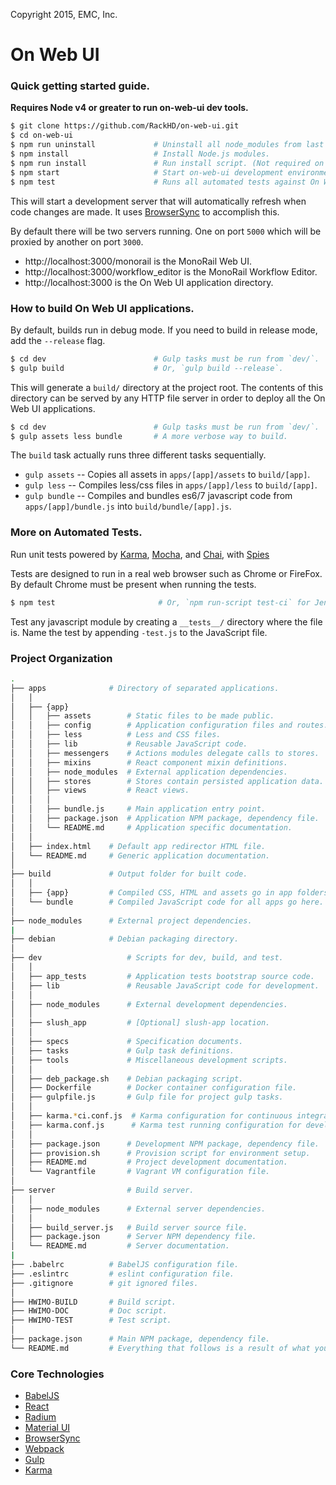 Copyright 2015, EMC, Inc.

# On Web UI

### Quick getting started guide.

**Requires Node v4 or greater to run on-web-ui dev tools.**

```bash
$ git clone https://github.com/RackHD/on-web-ui.git
$ cd on-web-ui
$ npm run uninstall             # Uninstall all node_modules from last install.
$ npm install                   # Install Node.js modules.
$ npm run install               # Run install script. (Not required on Mac)
$ npm start                     # Start on-web-ui development environment.
$ npm test                      # Runs all automated tests against On Web UI.
```

This will start a development server that will automatically refresh when code changes are made. It uses [BrowserSync](http://www.browsersync.io/) to accomplish this.

By default there will be two servers running. One on port `5000` which will be proxied by another on port `3000`.

 * http://localhost:3000/monorail is the MonoRail Web UI.
 * http://localhost:3000/workflow_editor is the MonoRail Workflow Editor.
 * http://localhost:3000 is the On Web UI application directory.

### How to build On Web UI applications.

By default, builds run in debug mode. If you need to build in release mode, add the `--release` flag.

```bash
$ cd dev                        # Gulp tasks must be run from `dev/`.
$ gulp build                    # Or, `gulp build --release`.
```
This will generate a `build/` directory at the project root. The contents of this directory can be served by any HTTP file server in order to deploy all the On Web UI applications.

```bash
$ cd dev                        # Gulp tasks must be run from `dev/`.
$ gulp assets less bundle       # A more verbose way to build.
```

The `build` task actually runs three different tasks sequentially.
 * `gulp assets` -- Copies all assets in `apps/[app]/assets` to `build/[app]`.
 * `gulp less` -- Compiles less/css files in `apps/[app]/less` to `build/[app]`.
 * `gulp bundle` -- Compiles and bundles es6/7 javascript code from `apps/[app]/bundle.js` into `build/bundle/[app].js`.

### More on Automated Tests.

Run unit tests powered by [Karma](http://karma-runner.github.io/), [Mocha](http://mochajs.org/), and [Chai](http://chaijs.com/), with [Spies](https://github.com/chaijs/chai-spies)

Tests are designed to run in a real web browser such as Chrome or FireFox. By default Chrome must be present when running the tests.

```bash
$ npm test                       # Or, `npm run-script test-ci` for Jenkins.
```

Test any javascript module by creating a `__tests__/` directory where
the file is. Name the test by appending `-test.js` to the JavaScript file.

### Project Organization

```bash
.
├── apps              # Directory of separated applications.
│   │
│   ├── {app}
│   │   ├── assets        # Static files to be made public.
│   │   ├── config        # Application configuration files and routes.
│   │   ├── less          # Less and CSS files.
│   │   ├── lib           # Reusable JavaScript code.
│   │   ├── messengers    # Actions modules delegate calls to stores.
│   │   ├── mixins        # React component mixin definitions.
│   │   ├── node_modules  # External application dependencies.
│   │   ├── stores        # Stores contain persisted application data.
│   │   ├── views         # React views.
│   │   │
│   │   ├── bundle.js     # Main application entry point.
│   │   ├── package.json  # Application NPM package, dependency file.
│   │   └── README.md     # Application specific documentation.
│   │
│   ├── index.html    # Default app redirector HTML file.
│   └── README.md     # Generic application documentation.
│
├── build             # Output folder for built code.
│   │
│   ├── {app}         # Compiled CSS, HTML and assets go in app folders.
│   └── bundle        # Compiled JavaScript code for all apps go here.
│
├── node_modules      # External project dependencies.
|
├── debian            # Debian packaging directory.
│
├── dev                   # Scripts for dev, build, and test.
│   │
│   ├── app_tests         # Application tests bootstrap source code.
│   ├── lib               # Reusable JavaScript code for development.
│   │
│   ├── node_modules      # External development dependencies.
│   │
│   ├── slush_app         # [Optional] slush-app location.
│   │
│   ├── specs             # Specification documents.
│   ├── tasks             # Gulp task definitions.
│   ├── tools             # Miscellaneous development scripts.
│   │
│   ├── deb_package.sh    # Debian packaging script.
│   ├── Dockerfile        # Docker container configuration file.
│   ├── gulpfile.js       # Gulp file for project gulp tasks.
│   │
│   ├── karma.*ci.conf.js  # Karma configuration for continuous integration.
│   ├── karma.conf.js      # Karma test running configuration for development.
│   │
│   ├── package.json      # Development NPM package, dependency file.
│   ├── provision.sh      # Provision script for environment setup.
│   ├── README.md         # Project development documentation.
│   └── Vagrantfile       # Vagrant VM configuration file.
│
├── server                # Build server.
│   │
│   ├── node_modules      # External server dependencies.
│   │
│   ├── build_server.js   # Build server source file.
│   ├── package.json      # Server NPM dependency file.
│   └── README.md         # Server documentation.
|
├── .babelrc          # BabelJS configuration file.
├── .eslintrc         # eslint configuration file.
├── .gitignore        # git ignored files.
│
├── HWIMO-BUILD       # Build script.
├── HWIMO-DOC         # Doc script.
├── HWIMO-TEST        # Test script.
│
├── package.json      # Main NPM package, dependency file.
└── README.md         # Everything that follows is a result of what you see here.
```

### Core Technologies
 * [BabelJS](http://babeljs.io/docs/learn-es2015/#ecmascript-6-features')
 * [React](https://facebook.github.io/react/docs/getting-started.html)
 * [Radium](http://projects.formidablelabs.com/radium/)
 * [Material UI](http://material-ui.com/#/components/appbar)
 * [BrowserSync](http://www.browsersync.io/)
 * [Webpack](http://webpack.github.io/)
 * [Gulp](http://gulpjs.com/)
 * [Karma](http://karma-runner.github.io/)
